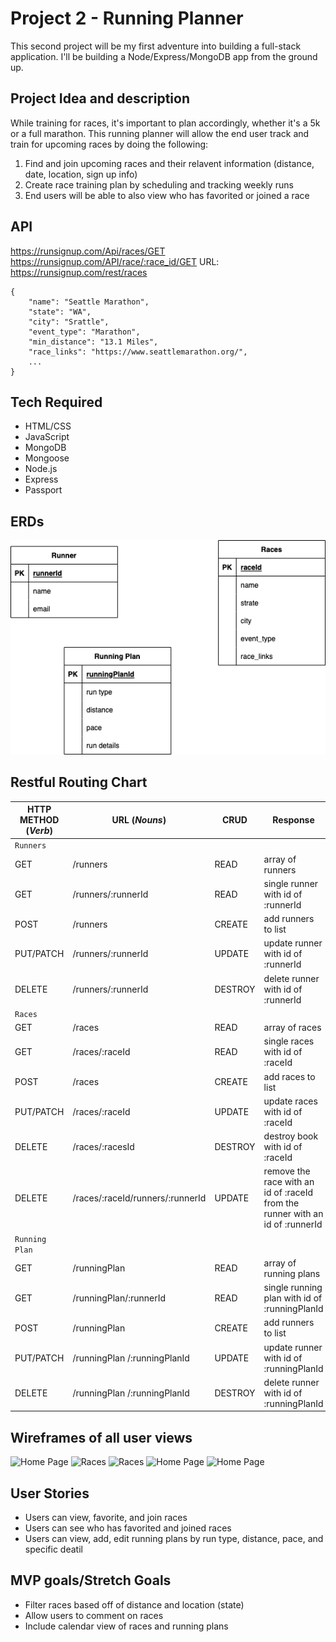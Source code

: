 # Project 2 - Running Planner

This second project will be my first adventure into building a full-stack application. I'll be building a Node/Express/MongoDB app from the ground up.

## Project Idea and description
While training for races, it's important to plan accordingly, whether it's a 5k or a full marathon. This running planner will allow the end user track and train for upcoming races by doing the following:
1. Find and join upcoming races and their relavent information (distance, date, location, sign up info)
2. Create race training plan by scheduling and tracking weekly runs
3. End users will be able to also view who has favorited or joined a race


## API
https://runsignup.com/Api/races/GET 
https://runsignup.com/API/race/:race_id/GET
URL: https://runsignup.com/rest/races 

```
{
    "name": "Seattle Marathon",
    "state": "WA",
    "city": "Srattle",
    "event_type": "Marathon",
    "min_distance": "13.1 Miles",
    "race_links": "https://www.seattlemarathon.org/",
    ...
}
```


## Tech Required
* HTML/CSS
* JavaScript
* MongoDB
* Mongoose
* Node.js
* Express
* Passport


## ERDs
![ERD](https://github.com/nholliday314/Project-2/blob/main/ERD.drawio.png?raw=true)


## Restful Routing Chart
| HTTP METHOD (_Verb_) | URL (_Nouns_) | CRUD | Response | Notes |
| -------------------- | ------------- | ---- | -------- | ----- |
| `Runners`            |               |      |          |       |
| GET                     | /runners              | READ     | array of runners         |       |
| GET                     | /runners/:runnerId              | READ     | single runner with id of :runnerId         |       |
| POST                     | /runners             | CREATE     | add runners to list         |       |
| PUT/PATCH                     | /runners/:runnerId              | UPDATE      | update runner with id of :runnerId         |       |
| DELETE                     | 	/runners/:runnerId              | DESTROY     | delete runner with id of :runnerId         |       |
| `Races`              |               |      |          |       |
| GET                     | /races              | READ     | array of races         |       |
| GET                     | /races/:raceId              | READ     | single races with id of :raceId         |       |
| POST                     | /races              | CREATE     | 	add races to list         |       |
| PUT/PATCH                     | /races/:raceId              | UPDATE     |  update races with id of :raceId        |       |
| DELETE                     | /races/:racesId              | DESTROY     | 	destroy book with id of :raceId         |       |
| DELETE                     | 	/races/:raceId/runners/:runnerId             | UPDATE     | remove the race with an id of :raceId from the runner with an id of :runnerId         |       |
| `Running Plan`              |               |      |          |       |
| GET                     | /runningPlan            | READ     | array of running plans         |       |
| GET                     | /runningPlan/:runnerId              | READ     | single running plan with id of :runningPlanId         |       |
| POST                     | /runningPlan              | CREATE     | add runners to list         |       |
| PUT/PATCH                     | /runningPlan /:runningPlanId               | UPDATE      | update runner with id of :runningPlanId          |       |
| DELETE                     | 	/runningPlan /:runningPlanId               | DESTROY     | delete runner with id of :runningPlanId          |       |

## Wireframes of all user views
![Home Page](/Users/nathanholliday/code/projects/project-2-oAuth-template/wireframe/home.png)
![Races](/Users/nathanholliday/code/projects/project-2-oAuth-template/wireframe/home.png)
![Races](/Users/nathanholliday/code/projects/project-2-oAuth-template/wireframe/home.png)
![Home Page](/Users/nathanholliday/code/projects/project-2-oAuth-template/wireframe/home.png)
![Home Page](/Users/nathanholliday/code/projects/project-2-oAuth-template/wireframe/home.png)


## User Stories
* Users can view, favorite, and join races
* Users can see who has favorited and joined races
* Users can view, add, edit running plans by run type, distance, pace, and specific deatil


## MVP goals/Stretch Goals
* Filter races based off of distance and location (state)
* Allow users to comment on races
* Include calendar view of races and running plans




